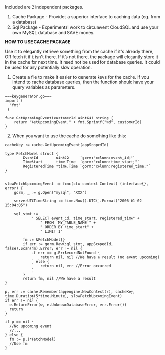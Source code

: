 Included are 2 independent packages.

1) Cache Package - Provides a superior interface to caching data (eg. from a database)
2) Sql Package - Experimental work to circumvent CloudSQL and use your own MySQL database and SAVE money.

**HOW TO USE CACHE PACKAGE**

Use it to elegantly retrieve something from the cache if it's already there, OR fetch it if it isn't there. If it's not there, the package will elegantly store it in the cache for next time.
It need not be used for database queries. It could be used for any potentially slow operation.


1) Create a file to make it easier to generate keys for the cache. If you intend to cache database queries, then the function should have your query variables as parameters.

```
===keygenerator.go===
import (
  "fmt"
 )

func GetUpcomingEvent(customerId uint64) string {
	return "GetUpcomingEvent." + fmt.Sprintf("%d", customerId)
}

```


2) When you want to use the cache do something like this:

```
cacheKey := cache.GetUpcomingEvent(appScopedId)

type FetchModel struct {
		EventId        uint32     `gorm:"column:event_id;"`
		TimeStart      time.Time  `gorm:"column:time_start;"`
		RegisteredTime *time.Time `gorm:"column:registered_time;"`
}


slowFetchUpcomingEvent := func(ctx context.Context) (interface{}, error) {
    gorm, _ := g.Open("mysql", "XXX")

    serverUTCTimeString := time.Now().UTC().Format("2006-01-02 15:04:05")
		
    sql_stmt :=
			" SELECT event_id, time_start, registered_time" +
				" FROM `MY_TABLE_NAME`" +
				" ORDER BY time_start" +
				" LIMIT 1"

		fm := &FetchModel{}
		if err := gorm.Raw(sql_stmt, appScopedId, false).Scan(fm).Error; err != nil {
			if err == g.ErrRecordNotFound {
				return nil, nil //We have a result (no event upcoming)
			} else {
				return nil, err //Error occurred
			}
		}
		return fm, nil //We have a result
}

p, err := cache.Remember(appengine.NewContext(r), cacheKey, time.Duration(5*time.Minute), slowFetchUpcomingEvent)
if err != nil {
  e.ReturnError(w, e.UnknownDatabaseError, err.Error())
  return
}

if p == nil {
  //No upcoming event
  //...
} else {
  fm := p.(*FetchModel)
  //Use fm
}
```
 
